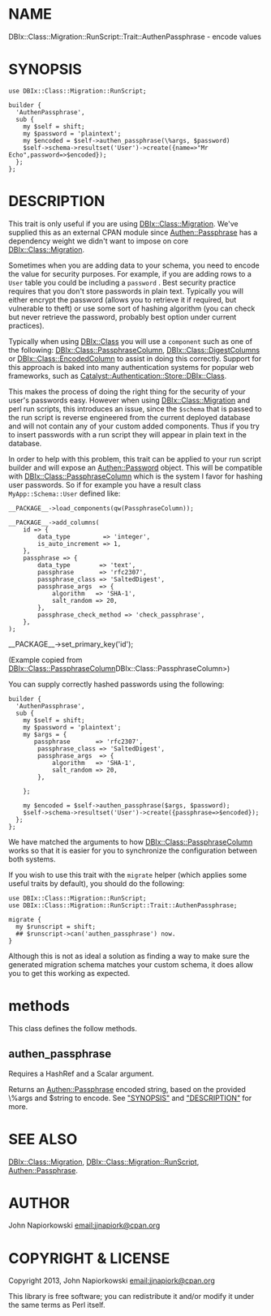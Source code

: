 # NAME

DBIx::Class::Migration::RunScript::Trait::AuthenPassphrase - encode values

# SYNOPSIS

    use DBIx::Class::Migration::RunScript;

    builder {
      'AuthenPassphrase',
      sub {
        my $self = shift;
        my $password = 'plaintext';
        my $encoded = $self->authen_passphrase(\%args, $password)
        $self->schema->resultset('User')->create({name=>"Mr Echo",password=>$encoded});
      };
    };

# DESCRIPTION

This trait is only useful if you are using [DBIx::Class::Migration](http://search.cpan.org/perldoc?DBIx::Class::Migration).  We've
supplied this as an external CPAN module since [Authen::Passphrase](http://search.cpan.org/perldoc?Authen::Passphrase) has a
dependency weight we didn't want to impose on core [DBIx::Class::Migration](http://search.cpan.org/perldoc?DBIx::Class::Migration).

Sometimes when you are adding data to your schema, you need to encode the value
for security purposes. For example, if you are adding rows to a `User` table
you could be including a `password` .  Best security practice requires
that you don't store passwords in plain text.  Typically you will either encrypt
the password (allows you to retrieve it if required, but vulnerable to theft) or
use some sort of hashing algorithm (you can check but never retrieve the
password, probably best option under current practices).

Typically when using [DBIx::Class](http://search.cpan.org/perldoc?DBIx::Class) you will use a `component` such as one of
the following: [DBIx::Class::PassphraseColumn](http://search.cpan.org/perldoc?DBIx::Class::PassphraseColumn), [DBIx::Class::DigestColumns](http://search.cpan.org/perldoc?DBIx::Class::DigestColumns)
or [DBIx::Class::EncodedColumn](http://search.cpan.org/perldoc?DBIx::Class::EncodedColumn) to assist in doing this correctly.  Support
for this approach is baked into many authentication systems for popular web
frameworks, such as [Catalyst::Authentication::Store::DBIx::Class](http://search.cpan.org/perldoc?Catalyst::Authentication::Store::DBIx::Class).

This makes the process of doing the right thing for the security of your user's
passwords easy.  However when using [DBIx::Class::Migration](http://search.cpan.org/perldoc?DBIx::Class::Migration) and perl run
scripts, this introduces an issue, since the `$schema` that is passed to the
run script is reverse engineered from the current deployed database and will
not contain any of your custom added components.  Thus if you try to insert
passwords with a run script they will appear in plain text in the database.

In order to help with this problem, this trait can be applied to your run script
builder and will expose an [Authen::Password](http://search.cpan.org/perldoc?Authen::Password) object.  This will be
compatible with [DBIx::Class::PassphraseColumn](http://search.cpan.org/perldoc?DBIx::Class::PassphraseColumn) which is the system I favor
for hashing user passwords.  So if for example you have a result class
`MyApp::Schema::User` defined like:

    __PACKAGE__->load_components(qw(PassphraseColumn));

    __PACKAGE__->add_columns(
        id => {
            data_type         => 'integer',
            is_auto_increment => 1,
        },
        passphrase => {
            data_type        => 'text',
            passphrase       => 'rfc2307',
            passphrase_class => 'SaltedDigest',
            passphrase_args  => {
                algorithm   => 'SHA-1',
                salt_random => 20,
            },
            passphrase_check_method => 'check_passphrase',
        },
    );

\_\_PACKAGE\_\_->set\_primary\_key('id');

(Example copied from [DBIx::Class::PassphraseColumn](http://search.cpan.org/perldoc?DBIx::Class::PassphraseColumn)DBIx::Class::PassphraseColumn>)

You can supply correctly hashed passwords using the following:

    builder {
      'AuthenPassphrase',
      sub {
        my $self = shift;
        my $password = 'plaintext';
        my $args = {
           passphrase       => 'rfc2307',
            passphrase_class => 'SaltedDigest',
            passphrase_args  => {
                algorithm   => 'SHA-1',
                salt_random => 20,
            },

        };

        my $encoded = $self->authen_passphrase($args, $password);
        $self->schema->resultset('User')->create({passphrase=>$encoded});
      };
    };

We have matched the arguments to how [DBIx::Class::PassphraseColumn](http://search.cpan.org/perldoc?DBIx::Class::PassphraseColumn) works
so that it is easier for you to synchronize the configuration between both
systems.

If you wish to use this trait with the `migrate` helper (which applies some
useful traits by default), you should do the following:

    use DBIx::Class::Migration::RunScript;
    use DBIx::Class::Migration::RunScript::Trait::AuthenPassphrase;

    migrate {
      my $runscript = shift;
      ## $runscript->can('authen_passphrase') now.
    }

Although this is not as ideal a solution as finding a way to make sure the
generated migration schema matches your custom schema, it does allow you to
get this working as expected.

# methods

This class defines the follow methods.

## authen\_passphrase

Requires a HashRef and a Scalar argument.

Returns an [Authen::Passphrase](http://search.cpan.org/perldoc?Authen::Passphrase) encoded string, based on the provided \\%args
and $string to encode.  See ["SYNOPSIS"](#SYNOPSIS) and ["DESCRIPTION"](#DESCRIPTION) for more.

# SEE ALSO

[DBIx::Class::Migration](http://search.cpan.org/perldoc?DBIx::Class::Migration), [DBIx::Class::Migration::RunScript](http://search.cpan.org/perldoc?DBIx::Class::Migration::RunScript),
[Authen::Passphrase](http://search.cpan.org/perldoc?Authen::Passphrase).

# AUTHOR

John Napiorkowski [email:jjnapiork@cpan.org](email:jjnapiork@cpan.org)

# COPYRIGHT & LICENSE

Copyright 2013, John Napiorkowski [email:jjnapiork@cpan.org](email:jjnapiork@cpan.org)

This library is free software; you can redistribute it and/or modify it under
the same terms as Perl itself.
